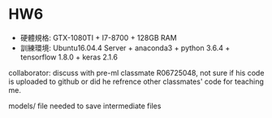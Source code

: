 # HW6
* 硬體規格: GTX-1080TI + I7-8700 + 128GB RAM
* 訓練環境: Ubuntu16.04.4 Server + anaconda3 + python 3.6.4 + tensorflow 1.8.0 + keras 2.1.6 

collaborator: discuss with pre-ml classmate R06725048, not sure if his code is uploaded to github or did he refrence other classmates' code for teaching me.

models/ file needed to save intermediate files
